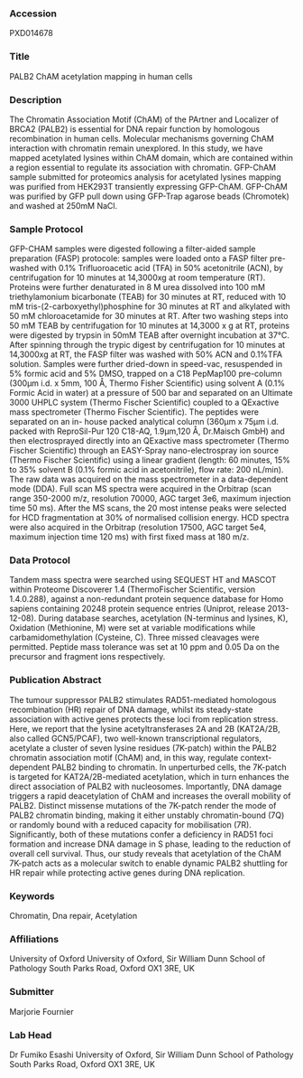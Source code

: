 ### Accession
PXD014678

### Title
PALB2 ChAM acetylation mapping in human cells

### Description
The Chromatin Association Motif (ChAM) of the PArtner and Localizer of BRCA2 (PALB2) is essential for DNA repair function by homologous recombination in human cells. Molecular mechanisms governing ChAM interaction with chromatin remain unexplored. In this study, we have mapped acetylated lysines within ChAM domain, which are contained within a region essential to regulate its association with chromatin. GFP-ChAM sample submitted for proteomics analysis for acetylated lysines mapping was purified from HEK293T transiently expressing GFP-ChAM. GFP-ChAM was purified by GFP pull down using GFP-Trap agarose beads (Chromotek) and washed at 250mM NaCl.

### Sample Protocol
GFP-CHAM samples were digested following a filter-aided sample preparation (FASP) protocole: samples were loaded onto a FASP filter pre-washed with 0.1% Trifluoroacetic acid (TFA) in 50% acetonitrile (ACN), by centrifugation for 10 minutes at 14,3000xg at room temperature (RT). Proteins were further denaturated in 8 M urea dissolved into 100 mM triethylamonium bicarbonate (TEAB) for 30 minutes at RT, reduced with 10 mM tris-(2-carboxyethyl)phosphine for 30 minutes at RT and alkylated with 50 mM chloroacetamide for 30 minutes at RT. After two washing steps into 50 mM TEAB by centrifugation for 10 minutes at 14,3000 x g at RT, proteins were digested by trypsin in 50mM TEAB after overnight incubation at 37°C. After spinning through the trypic digest by centrifugation for 10 minutes at 14,3000xg at RT, the FASP filter was washed with 50% ACN and 0.1%TFA solution. Samples were further dried-down in speed-vac, resuspended in 5% formic acid and 5% DMSO, trapped on a C18 PepMap100 pre-column (300µm i.d. x 5mm, 100 Å, Thermo Fisher Scientific) using solvent A (0.1% Formic Acid in water) at a pressure of 500 bar and separated on an Ultimate 3000 UHPLC system (Thermo Fischer Scientific) coupled to a QExactive mass spectrometer (Thermo Fischer Scientific). The peptides were separated on an in- house packed analytical column (360µm x 75µm i.d. packed with ReproSil-Pur 120 C18-AQ, 1.9µm,120 Å, Dr.Maisch GmbH) and then electrosprayed directly into an QExactive mass spectrometer (Thermo Fischer Scientific) through an EASY-Spray nano-electrospray ion source (Thermo Fischer Scientific) using a linear gradient (length: 60 minutes, 15% to 35% solvent B (0.1% formic acid in acetonitrile), flow rate: 200 nL/min). The raw data was acquired on the mass spectrometer in a data-dependent mode (DDA). Full scan MS spectra were acquired in the Orbitrap (scan range 350-2000 m/z, resolution 70000, AGC target 3e6, maximum injection time 50 ms). After the MS scans, the 20 most intense peaks were selected for HCD fragmentation at 30% of normalised collision energy. HCD spectra were also acquired in the Orbitrap (resolution 17500, AGC target 5e4, maximum injection time 120 ms) with first fixed mass at 180 m/z.

### Data Protocol
Tandem mass spectra were searched using SEQUEST HT and MASCOT within Proteome Discoverer 1.4 (ThermoFischer Scientific, version 1.4.0.288), against a non-redundant protein sequence database for Homo sapiens containing 20248 protein sequence entries (Uniprot, release 2013-12-08). During database searches, acetylation (N-terminus and lysines, K), Oxidation (Methionine, M) were set at variable modifications while carbamidomethylation (Cysteine, C). Three missed cleavages were permitted. Peptide mass tolerance was set at 10 ppm and 0.05 Da on the precursor and fragment ions respectively.

### Publication Abstract
The tumour suppressor PALB2 stimulates RAD51-mediated homologous recombination (HR) repair of DNA damage, whilst its steady-state association with active genes protects these loci from replication stress. Here, we report that the lysine acetyltransferases 2A and 2B (KAT2A/2B, also called GCN5/PCAF), two well-known transcriptional regulators, acetylate a cluster of seven lysine residues (7K-patch) within the PALB2 chromatin association motif (ChAM) and, in this way, regulate context-dependent PALB2 binding to chromatin. In unperturbed cells, the 7K-patch is targeted for KAT2A/2B-mediated acetylation, which in turn enhances the direct association of PALB2 with nucleosomes. Importantly, DNA damage triggers a rapid deacetylation of ChAM and increases the overall mobility of PALB2. Distinct missense mutations of the 7K-patch render the mode of PALB2 chromatin binding, making it either unstably chromatin-bound (7Q) or randomly bound with a reduced capacity for mobilisation (7R). Significantly, both of these mutations confer a deficiency in RAD51 foci formation and increase DNA damage in S phase, leading to the reduction of overall cell survival. Thus, our study reveals that acetylation of the ChAM 7K-patch acts as a molecular switch to enable dynamic PALB2 shuttling for HR repair while protecting active genes during DNA replication.

### Keywords
Chromatin, Dna repair, Acetylation

### Affiliations
University of Oxford
University of Oxford, Sir William Dunn School of Pathology South Parks Road, Oxford OX1 3RE, UK

### Submitter
Marjorie Fournier

### Lab Head
Dr Fumiko Esashi
University of Oxford, Sir William Dunn School of Pathology South Parks Road, Oxford OX1 3RE, UK


